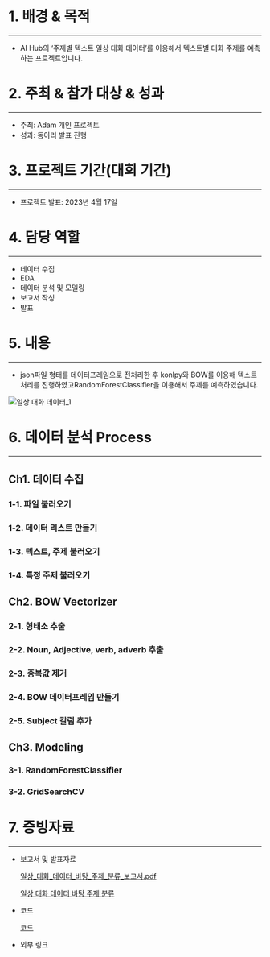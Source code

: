# 1. 배경 & 목적

---

- AI Hub의 ‘주제별 텍스트 일상 대화 데이터’를 이용해서 텍스트별 대화 주제를 예측하는 프로젝트입니다.

# 2. 주최 & 참가 대상 & 성과

---

- 주최: Adam 개인 프로젝트
- 성과: 동아리 발표 진행

# 3. 프로젝트 기간(대회 기간)

---

- 프로젝트 발표: 2023년 4월 17일

# 4. 담당 역할

---

- 데이터 수집
- EDA
- 데이터 분석 및 모델링
- 보고서 작성
- 발표

# 5. 내용

---

- json파일 형태를 데이터프레임으로 전처리한 후 konlpy와 BOW를 이용해 텍스트 처리를 진행하였고RandomForestClassifier을 이용해서 주제를 예측하였습니다.

![일상 대화 데이터_1](https://github.com/Gayeon6423/Project/assets/113704015/c1dd5120-95e9-4820-857d-8d2a4e777fec)

# 6. 데이터 분석 Process

---

## Ch1. 데이터 수집

### 1-1. 파일 불러오기

### 1-2. 데이터 리스트 만들기

### 1-3. 텍스트, 주제 불러오기

### 1-4. 특정 주제 불러오기

## Ch2. BOW Vectorizer

### 2-1. 형태소 추출

### 2-2. Noun, Adjective, verb, adverb 추출

### 2-3. 중복값 제거

### 2-4. BOW 데이터프레임 만들기

### 2-5. Subject 칼럼 추가

## Ch3. Modeling

### 3-1. RandomForestClassifier

### 3-2. GridSearchCV

# 7. 증빙자료

---

- 보고서 및 발표자료
    
    [일상_대화_데이터_바탕_주제_분류_보고서.pdf](https://drive.google.com/file/d/1ObEuj9RWa1kIx37vUh_B3w-LfpCTfTeq/view?usp=sharing)
    
    [일상 대화 데이터 바탕 주제 분류](https://www.notion.so/96e5f2862f5146d497ceebbe04fdb0ac?pvs=21)
    
- 코드
    
    [코드](https://drive.google.com/file/d/1qTo1Yz3vtJW4effAOicoFjKDoj3KR8Az/view?usp=sharing)
    
- 외부 링크
